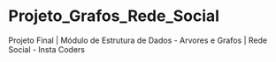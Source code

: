 # Projeto_Grafos_Rede_Social
Projeto Final | Módulo de Estrutura de Dados - Arvores e Grafos | Rede Social - Insta Coders
